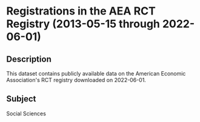 # Registrations in the AEA RCT Registry (2013-05-15 through 2022-06-01)

## Description 
This dataset contains publicly available data on the American Economic Association's RCT registry downloaded on 2022-06-01.

## Subject
Social Sciences
